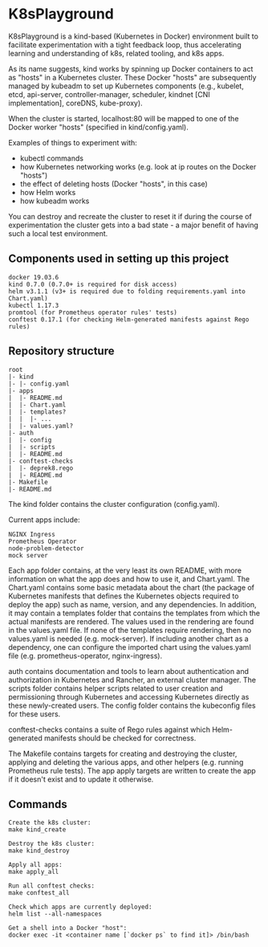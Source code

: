 # K8sPlayground

K8sPlayground is a kind-based (Kubernetes in Docker) environment built to facilitate experimentation with a tight feedback loop, thus accelerating learning and understanding of k8s, related tooling, and k8s apps.

As its name suggests, kind works by spinning up Docker containers to act as "hosts" in a Kubernetes cluster. These Docker "hosts" are subsequently managed by kubeadm to set up Kubernetes components (e.g., kubelet, etcd, api-server, controller-manager, scheduler, kindnet [CNI implementation], coreDNS, kube-proxy).

When the cluster is started, localhost:80 will be mapped to one of the Docker worker "hosts" (specified in kind/config.yaml).

Examples of things to experiment with:

- kubectl commands
- how Kubernetes networking works (e.g. look at ip routes on the Docker "hosts")
- the effect of deleting hosts (Docker "hosts", in this case)
- how Helm works
- how kubeadm works

You can destroy and recreate the cluster to reset it if during the course of experimentation the cluster gets into a bad state - a major benefit of having such a local test environment.

## Components used in setting up this project
```
docker 19.03.6
kind 0.7.0 (0.7.0+ is required for disk access)
helm v3.1.1 (v3+ is required due to folding requirements.yaml into Chart.yaml)
kubectl 1.17.3
promtool (for Prometheus operator rules' tests)
conftest 0.17.1 (for checking Helm-generated manifests against Rego rules)
```

## Repository structure
```
root
|- kind
|- |- config.yaml
|- apps
|  |- README.md
|  |- Chart.yaml
|  |- templates?
|  |  |- ...
|  |- values.yaml?
|- auth
|  |- config
|  |- scripts
|  |- README.md
|- conftest-checks
|  |- deprek8.rego
|  |- README.md
|- Makefile
|- README.md
```
The kind folder contains the cluster configuration (config.yaml).

Current apps include:
```
NGINX Ingress
Prometheus Operator
node-problem-detector
mock server
```
Each app folder contains, at the very least its own README, with more information on what the app does and how to use it, and Chart.yaml. The Chart.yaml contains some basic metadata about the chart (the package of Kubernetes manifests that defines the Kubernetes objects required to deploy the app) such as name, version, and any dependencies. In addition, it may contain a templates folder that contains the templates from which the actual manifests are rendered. The values used in the rendering are found in the values.yaml file. If none of the templates require rendering, then no values.yaml is needed (e.g. mock-server). If including another chart as a dependency, one can configure the imported chart using the values.yaml file (e.g. prometheus-operator, nginx-ingress).

auth contains documentation and tools to learn about authentication and authorization in Kubernetes and Rancher, an external cluster manager. The scripts folder contains helper scripts related to user creation and permissioning through Kubernetes and accessing Kubernetes directly as these newly-created users. The config folder contains the kubeconfig files for these users.

conftest-checks contains a suite of Rego rules against which Helm-generated manifests should be checked for correctness.

The Makefile contains targets for creating and destroying the cluster, applying and deleting the various apps, and other helpers (e.g. running Prometheus rule tests). The app apply targets are written to create the app if it doesn't exist and to update it otherwise.

## Commands
```
Create the k8s cluster:
make kind_create

Destroy the k8s cluster:
make kind_destroy

Apply all apps:
make apply_all

Run all conftest checks:
make conftest_all

Check which apps are currently deployed:
helm list --all-namespaces

Get a shell into a Docker "host":
docker exec -it <container name [`docker ps` to find it]> /bin/bash
```
